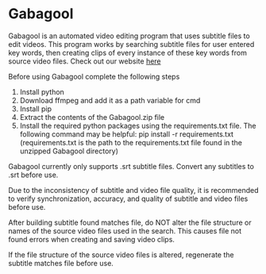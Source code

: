 # Gabagool

Gabagool is an automated video editing program that uses subtitle files to edit videos.
This program works by searching subtitle files for user entered key words, then creating clips of every instance of these key words from source video files.
Check out our website [here](https://www.getgabagool.com/)

Before using Gabagool complete the following steps
1.	Install python
2.	Download ffmpeg and add it as a path variable for cmd
3.	Install pip
4.	Extract the contents of the Gabagool.zip file
5.	Install the required python packages using the requirements.txt file. The following command may be helpful: pip install -r requirements.txt (requirements.txt is the path to the requirements.txt file found in the unzipped Gabagool directory)

Gabagool currently only supports .srt subtitle files. Convert any subtitles to .srt before use.

Due to the inconsistency of subtitle and video file quality, it is recommended to verify synchronization, accuracy, and quality of subtitle and video files before use.

After building subtitle found matches file, do NOT alter the file structure or names of the source video files used in the search. This causes file not found errors when creating and saving video clips.

If the file structure of the source video files is altered, regenerate the subtitle matches file before use.
